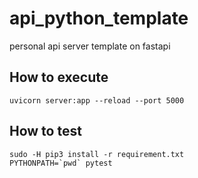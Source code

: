 # api_python_template
personal api server template on fastapi

## How to execute
```shell
uvicorn server:app --reload --port 5000
```

## How to test
```shell
sudo -H pip3 install -r requirement.txt 
PYTHONPATH=`pwd` pytest
```
